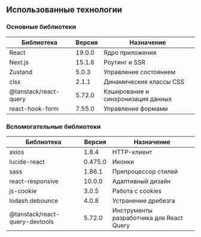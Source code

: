 ## Использованные технологии

### Основные библиотеки

| Библиотека            | Версия   | Назначение                              |
|-----------------------|----------|-----------------------------------------|
| React                 | 19.0.0   | Ядро приложения                         |
| Next.js               | 15.1.6   | Роутинг и SSR                           |
| Zustand               | 5.0.3    | Управление состоянием                   |
| clsx                  | 2.1.1    | Динамические классы CSS                 |
| @tanstack/react-query | 5.72.0   | Кэширование и синхронизация данных      |
| react-hook-form       | 7.55.0   | Управление формами                      |

### Вспомогательные библиотеки

| Библиотека                     | Версия   | Назначение                              |
|--------------------------------|----------|-----------------------------------------|
| axios                          | 1.8.4    | HTTP-клиент                             |
| lucide-react                   | 0.475.0  | Иконки                                  |
| sass                           | 1.86.1   | Препроцессор стилей                     |
| react-responsive               | 10.0.0   | Адаптивный дизайн                       |
| js-cookie                      | 3.0.5    | Работа с cookies                        |
| lodash.debounce                | 4.0.8    | Устранение дребезга                     |
| @tanstack/react-query-devtools | 5.72.0   | Инструменты разработчика для React Query|
